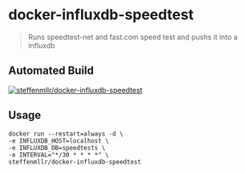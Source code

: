 # docker-influxdb-speedtest
> Runs speedtest-net and fast.com speed test and pushs it into a influxdb

## Automated Build

[![steffenmllr/docker-influxdb-speedtest](http://dockeri.co/image/steffenmllr/docker-influxdb-speedtest)](https://registry.hub.docker.com/u/steffenmllr/docker-influxdb-speedtest/)


## Usage

```
docker run --restart=always -d \
-e INFLUXDB_HOST=localhost \
-e INFLUXDB_DB=speedtests \
-e INTERVAL="*/30 * * * *" \
steffenmllr/docker-influxdb-speedtest
```

